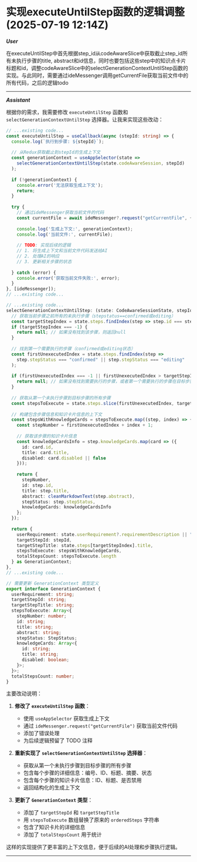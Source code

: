 <!-- Generated by SpecStory -->

# 实现executeUntilStep函数的逻辑调整 (2025-07-19 12:14Z)

_**User**_

在executeUntilStep中首先根据step_id从codeAwareSlice中获取截止step_id所有未执行步骤的title, abstract和id信息，同时也要包括这些step中的知识点卡片标题和id，调整codeAwareSlice中的selectGenerationContextUntilStep函数的实现。与此同时，需要通过ideMessenger调用getCurrentFile获取当前文件中的所有代码，之后的逻辑todo

---

_**Assistant**_

根据你的需求，我需要修改 `executeUntilStep` 函数和 `selectGenerationContextUntilStep` 选择器。让我来实现这些改动：

````typescript
// ...existing code...
const executeUntilStep = useCallback(async (stepId: string) => {
  console.log(`执行到步骤: ${stepId}`);
  
  // 从Redux获取截止到stepId的生成上下文
  const generationContext = useAppSelector(state => 
    selectGenerationContextUntilStep(state.codeAwareSession, stepId)
  );
  
  if (!generationContext) {
    console.error('无法获取生成上下文');
    return;
  }
  
  try {
    // 通过ideMessenger获取当前文件的代码
    const currentFile = await ideMessenger?.request("getCurrentFile", {});
    
    console.log('生成上下文:', generationContext);
    console.log('当前文件:', currentFile);
    
    // TODO: 实现后续的逻辑
    // 1. 将生成上下文和当前文件代码发送给AI
    // 2. 处理AI的响应
    // 3. 更新相关步骤的状态
    
  } catch (error) {
    console.error('获取当前文件失败:', error);
  }
}, [ideMessenger]);
// ...existing code...
````

````typescript
// ...existing code...
selectGenerationContextUntilStep: (state: CodeAwareSessionState, stepId: string) => {
  // 获取当前步骤之前所有的未执行步骤（stepstatus==confirmed或editing）
  const targetStepIndex = state.steps.findIndex(step => step.id === stepId);
  if (targetStepIndex === -1) {
    return null; // 如果没有找到该步骤，则返回null
  }
  
  // 找到第一个需要执行的步骤（confirmed或editing状态）
  const firstUnexecutedIndex = state.steps.findIndex(step => 
    step.stepStatus === "confirmed" || step.stepStatus === "editing"
  );
  
  if (firstUnexecutedIndex === -1 || firstUnexecutedIndex > targetStepIndex) {
    return null; // 如果没有找到需要执行的步骤，或者第一个需要执行的步骤在目标步骤之后，则返回null
  }
  
  // 获取从第一个未执行步骤到目标步骤的所有步骤
  const stepsToExecute = state.steps.slice(firstUnexecutedIndex, targetStepIndex + 1);
  
  // 构建包含步骤信息和知识卡片信息的上下文
  const stepsWithKnowledgeCards = stepsToExecute.map((step, index) => {
    const stepNumber = firstUnexecutedIndex + index + 1;
    
    // 获取该步骤的知识卡片信息
    const knowledgeCardsInfo = step.knowledgeCards.map(card => ({
      id: card.id,
      title: card.title,
      disabled: card.disabled || false
    }));
    
    return {
      stepNumber,
      id: step.id,
      title: step.title,
      abstract: cleanMarkdownText(step.abstract),
      stepStatus: step.stepStatus,
      knowledgeCards: knowledgeCardsInfo
    };
  });
  
  return {
    userRequirement: state.userRequirement?.requirementDescription || "",
    targetStepId: stepId,
    targetStepTitle: state.steps[targetStepIndex].title,
    stepsToExecute: stepsWithKnowledgeCards,
    totalStepsCount: stepsToExecute.length
  } as GenerationContext;
},
// ...existing code...
````

````typescript
// 需要更新 GenerationContext 类型定义
export interface GenerationContext {
  userRequirement: string;
  targetStepId: string;
  targetStepTitle: string;
  stepsToExecute: Array<{
    stepNumber: number;
    id: string;
    title: string;
    abstract: string;
    stepStatus: StepStatus;
    knowledgeCards: Array<{
      id: string;
      title: string;
      disabled: boolean;
    }>;
  }>;
  totalStepsCount: number;
}
````

主要改动说明：

1. **修改了 `executeUntilStep` 函数**：
   - 使用 `useAppSelector` 获取生成上下文
   - 通过 `ideMessenger.request("getCurrentFile")` 获取当前文件代码
   - 添加了错误处理
   - 为后续逻辑预留了 TODO 注释

2. **重新实现了 `selectGenerationContextUntilStep` 选择器**：
   - 获取从第一个未执行步骤到目标步骤的所有步骤
   - 包含每个步骤的详细信息：编号、ID、标题、摘要、状态
   - 包含每个步骤的知识卡片信息：ID、标题、是否禁用
   - 返回结构化的生成上下文

3. **更新了 `GenerationContext` 类型**：
   - 添加了 `targetStepId` 和 `targetStepTitle`
   - 用 `stepsToExecute` 数组替换了原来的 `orderedSteps` 字符串
   - 包含了知识卡片的详细信息
   - 添加了 `totalStepsCount` 用于统计

这样的实现提供了更丰富的上下文信息，便于后续的AI处理和步骤执行逻辑。

---

